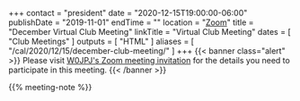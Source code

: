 +++
contact = "president"
date = "2020-12-15T19:00:00-06:00"
publishDate = "2019-11-01"
endTime = ""
location = "[Zoom](https://lists.rrra.org/pipermail/announce/2020-November/000531.html)"
title = "December Virtual Club Meeting"
linkTitle = "Virtual Club Meeting"
dates = [ "Club Meetings" ]
outputs = [ "HTML" ]
aliases = [ "/cal/2020/12/15/december-club-meeting/" ]
+++
{{< banner class="alert" >}}
Please visit
[W0JPJ's Zoom meeting invitation](https://lists.rrra.org/pipermail/announce/2020-November/000531.html)
for the details you need to participate in this meeting.
{{< /banner >}}

{{% meeting-note %}}
